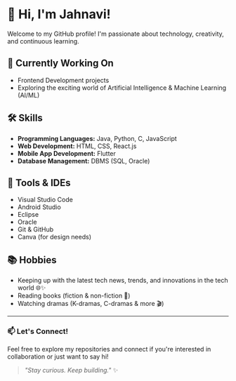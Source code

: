 # 👋 Hi, I'm Jahnavi!

Welcome to my GitHub profile! I'm passionate about technology, creativity, and continuous learning.

## 🚀 Currently Working On
- Frontend Development projects
- Exploring the exciting world of Artificial Intelligence & Machine Learning (AI/ML)

## 🛠️ Skills
- **Programming Languages:** Java, Python, C, JavaScript  
- **Web Development:** HTML, CSS, React.js  
- **Mobile App Development:** Flutter  
- **Database Management:** DBMS (SQL, Oracle)

## 🔧 Tools & IDEs
- Visual Studio Code  
- Android Studio  
- Eclipse  
- Oracle  
- Git & GitHub  
- Canva (for design needs)

## 📚 Hobbies
- Keeping up with the latest tech news, trends, and innovations in the tech world 🌐✨
- Reading books (fiction & non-fiction 📖)
- Watching dramas (K-dramas, C-dramas & more 🎬)
---

### 📫 Let's Connect!
Feel free to explore my repositories and connect if you're interested in collaboration or just want to say hi!

> _"Stay curious. Keep building."_ ✨

